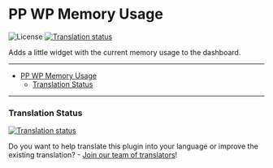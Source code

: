 # PP WP Memory Usage<a name="pp-wp-memory-usage"></a>

![License](https://img.shields.io/badge/license-GPLv3-green "License")
[![Translation status](https://weblate.ppfeufer.de/widget/wordpress-plugins/pp-wp-memory-usage/svg-badge.svg)](https://weblate.ppfeufer.de/engage/wordpress-plugins/)

Adds a little widget with the current memory usage to the dashboard.

______________________________________________________________________

<!-- mdformat-toc start --slug=github --maxlevel=6 --minlevel=1 -->

- [PP WP Memory Usage](#pp-wp-memory-usage)
  - [Translation Status](#translation-status)

<!-- mdformat-toc end -->

______________________________________________________________________

### Translation Status<a name="translation-status"></a>

[![Translation status](https://weblate.ppfeufer.de/widget/wordpress-plugins/pp-wp-memory-usage/multi-auto.svg)](https://weblate.ppfeufer.de/engage/wordpress-plugins/)

Do you want to help translate this plugin into your language or improve the existing
translation? - [Join our team of translators][weblate engage]!

<!-- Links -->

[weblate engage]: https://weblate.ppfeufer.de/engage/wordpress-plugins/ "Weblate Translations"
